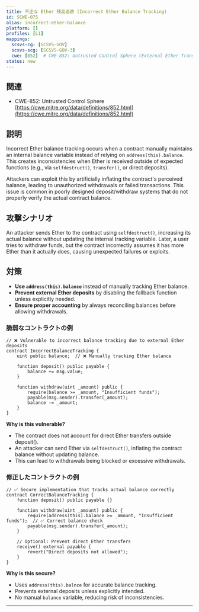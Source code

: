 ```yaml
---
title: 不正な Ether 残高追跡 (Incorrect Ether Balance Tracking)
id: SCWE-075
alias: incorrect-ether-balance
platform: []
profiles: [L1]
mappings:
  scsvs-cg: [SCSVS-GOV]
  scsvs-scg: [SCSVS-GOV-3]
  cwe: [852]  # CWE-852: Untrusted Control Sphere (External Ether Transfers)
status: new
---
```


## 関連
- CWE-852: Untrusted Control Sphere
  [https://cwe.mitre.org/data/definitions/852.html](https://cwe.mitre.org/data/definitions/852.html)  

## 説明
Incorrect Ether balance tracking occurs when a contract manually maintains an internal balance variable instead of relying on `address(this).balance`. This creates inconsistencies when Ether is received outside of expected functions (e.g., via `selfdestruct()`, `transfer()`, or direct deposits).  

Attackers can exploit this by artificially inflating the contract's perceived balance, leading to unauthorized withdrawals or failed transactions. This issue is common in poorly designed deposit/withdraw systems that do not properly verify the actual contract balance.

## 攻撃シナリオ
An attacker sends Ether to the contract using `selfdestruct()`, increasing its actual balance without updating the internal tracking variable. Later, a user tries to withdraw funds, but the contract incorrectly assumes it has more Ether than it actually does, causing unexpected failures or exploits.

## 対策
- **Use `address(this).balance`** instead of manually tracking Ether balance.
- **Prevent external Ether deposits** by disabling the fallback function unless explicitly needed.
- **Ensure proper accounting** by always reconciling balances before allowing withdrawals.

### 脆弱なコントラクトの例
```solidity
// ❌ Vulnerable to incorrect balance tracking due to external Ether deposits
contract IncorrectBalanceTracking {
    uint public balance;  // ❌ Manually tracking Ether balance

    function deposit() public payable {
        balance += msg.value;
    }

    function withdraw(uint _amount) public {
        require(balance >= _amount, "Insufficient funds");
        payable(msg.sender).transfer(_amount);
        balance -= _amount;
    }
}
```
**Why is this vulnerable?**
- The contract does not account for direct Ether transfers outside deposit().
- An attacker can send Ether via `selfdestruct()`, inflating the contract balance without updating balance.
- This can lead to withdrawals being blocked or excessive withdrawals.

### 修正したコントラクトの例

```solidity
// ✅ Secure implementation that tracks actual balance correctly
contract CorrectBalanceTracking {
    function deposit() public payable {}

    function withdraw(uint _amount) public {
        require(address(this).balance >= _amount, "Insufficient funds");  // ✅ Correct balance check
        payable(msg.sender).transfer(_amount);
    }

    // Optional: Prevent direct Ether transfers
    receive() external payable {
        revert("Direct deposits not allowed");
    }
}
```
**Why is this secure?**
- Uses `address(this).balnce` for accurate balance tracking.
- Prevents external deposits unless explicitly intended.
- No manual `balance` variable, reducing risk of inconsistencies.

---
